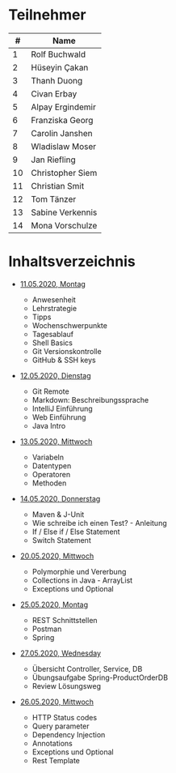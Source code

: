 # Teilnehmer

| **#** | **Name**         |
| ----- | ---------------- |
| 1     | Rolf Buchwald    |
| 2     | Hüseyin Çakan    |
| 3     | Thanh Duong      |
| 4     | Civan Erbay      |
| 5     | Alpay Ergindemir |
| 6     | Franziska Georg  |
| 7     | Carolin Janshen  |
| 8     | Wladislaw Moser  |
| 9     | Jan Riefling     |
| 10    | Christopher Siem |
| 11    | Christian Smit   |
| 12    | Tom Tänzer       |
| 13    | Sabine Verkennis |
| 14    | Mona Vorschulze  |

# Inhaltsverzeichnis

- [11.05.2020, Montag](/2020-05-11-monday.md)

  - Anwesenheit
  - Lehrstrategie
  - Tipps
  - Wochenschwerpunkte
  - Tagesablauf
  - Shell Basics
  - Git Versionskontrolle
  - GitHub & SSH keys

- [12.05.2020, Dienstag](/2020-05-12-tuesday.md)

  - Git Remote
  - Markdown: Beschreibungssprache
  - IntelliJ Einführung
  - Web Einführung
  - Java Intro

- [13.05.2020, Mittwoch](/2020-05-13-wednesday.md)
  - Variabeln
  - Datentypen
  - Operatoren
  - Methoden

- [14.05.2020, Donnerstag](/2020-05-14-thursday.md)
  - Maven & J-Unit
  - Wie schreibe ich einen Test? - Anleitung
  - If / Else if / Else Statement
  - Switch Statement
  
- [20.05.2020, Mittwoch](/2020-05-20-wednesday.md)
  - Polymorphie und Vererbung
  - Collections in Java - ArrayList
  - Exceptions und Optional
  
- [25.05.2020, Montag](/2020-05-25-monday.md)
   - REST Schnittstellen
   - Postman
   - Spring
   
   
 - [27.05.2020, Wednesday](/2020-05-27-wednesday.md)
      - Übersicht Controller, Service, DB
      - Übungsaufgabe Spring-ProductOrderDB
      - Review Lösungsweg
  
- [26.05.2020, Mittwoch](/2020-05-26-tuesday.md)
  - HTTP Status codes
  - Query parameter
  - Dependency Injection
  - Annotations
  - Exceptions und Optional
  - Rest Template
 

  

